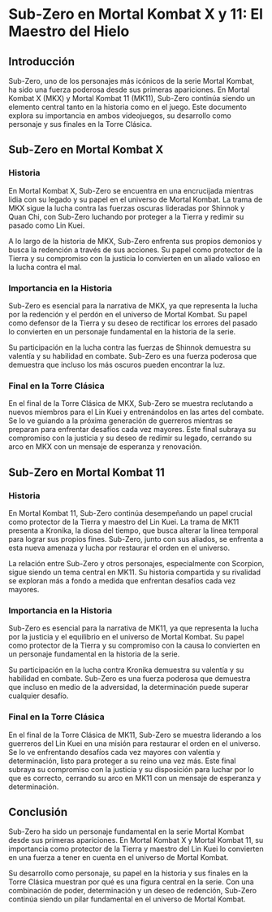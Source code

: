 # Sub-Zero en Mortal Kombat X y 11: El Maestro del Hielo

## Introducción

Sub-Zero, uno de los personajes más icónicos de la serie Mortal Kombat, ha sido una fuerza poderosa desde sus primeras apariciones. En Mortal Kombat X (MKX) y Mortal Kombat 11 (MK11), Sub-Zero continúa siendo un elemento central tanto en la historia como en el juego. Este documento explora su importancia en ambos videojuegos, su desarrollo como personaje y sus finales en la Torre Clásica.

## Sub-Zero en Mortal Kombat X

### Historia

En Mortal Kombat X, Sub-Zero se encuentra en una encrucijada mientras lidia con su legado y su papel en el universo de Mortal Kombat. La trama de MKX sigue la lucha contra las fuerzas oscuras lideradas por Shinnok y Quan Chi, con Sub-Zero luchando por proteger a la Tierra y redimir su pasado como Lin Kuei.

A lo largo de la historia de MKX, Sub-Zero enfrenta sus propios demonios y busca la redención a través de sus acciones. Su papel como protector de la Tierra y su compromiso con la justicia lo convierten en un aliado valioso en la lucha contra el mal.

### Importancia en la Historia

Sub-Zero es esencial para la narrativa de MKX, ya que representa la lucha por la redención y el perdón en el universo de Mortal Kombat. Su papel como defensor de la Tierra y su deseo de rectificar los errores del pasado lo convierten en un personaje fundamental en la historia de la serie.

Su participación en la lucha contra las fuerzas de Shinnok demuestra su valentía y su habilidad en combate. Sub-Zero es una fuerza poderosa que demuestra que incluso los más oscuros pueden encontrar la luz.

### Final en la Torre Clásica

En el final de la Torre Clásica de MKX, Sub-Zero se muestra reclutando a nuevos miembros para el Lin Kuei y entrenándolos en las artes del combate. Se lo ve guiando a la próxima generación de guerreros mientras se preparan para enfrentar desafíos cada vez mayores. Este final subraya su compromiso con la justicia y su deseo de redimir su legado, cerrando su arco en MKX con un mensaje de esperanza y renovación.

## Sub-Zero en Mortal Kombat 11

### Historia

En Mortal Kombat 11, Sub-Zero continúa desempeñando un papel crucial como protector de la Tierra y maestro del Lin Kuei. La trama de MK11 presenta a Kronika, la diosa del tiempo, que busca alterar la línea temporal para lograr sus propios fines. Sub-Zero, junto con sus aliados, se enfrenta a esta nueva amenaza y lucha por restaurar el orden en el universo.

La relación entre Sub-Zero y otros personajes, especialmente con Scorpion, sigue siendo un tema central en MK11. Su historia compartida y su rivalidad se exploran más a fondo a medida que enfrentan desafíos cada vez mayores.

### Importancia en la Historia

Sub-Zero es esencial para la narrativa de MK11, ya que representa la lucha por la justicia y el equilibrio en el universo de Mortal Kombat. Su papel como protector de la Tierra y su compromiso con la causa lo convierten en un personaje fundamental en la historia de la serie.

Su participación en la lucha contra Kronika demuestra su valentía y su habilidad en combate. Sub-Zero es una fuerza poderosa que demuestra que incluso en medio de la adversidad, la determinación puede superar cualquier desafío.

### Final en la Torre Clásica

En el final de la Torre Clásica de MK11, Sub-Zero se muestra liderando a los guerreros del Lin Kuei en una misión para restaurar el orden en el universo. Se lo ve enfrentando desafíos cada vez mayores con valentía y determinación, listo para proteger a su reino una vez más. Este final subraya su compromiso con la justicia y su disposición para luchar por lo que es correcto, cerrando su arco en MK11 con un mensaje de esperanza y determinación.

## Conclusión

Sub-Zero ha sido un personaje fundamental en la serie Mortal Kombat desde sus primeras apariciones. En Mortal Kombat X y Mortal Kombat 11, su importancia como protector de la Tierra y maestro del Lin Kuei lo convierten en una fuerza a tener en cuenta en el universo de Mortal Kombat.

Su desarrollo como personaje, su papel en la historia y sus finales en la Torre Clásica muestran por qué es una figura central en la serie. Con una combinación de poder, determinación y un deseo de redención, Sub-Zero continúa siendo un pilar fundamental en el universo de Mortal Kombat.